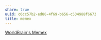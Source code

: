 ```yaml
---
share: true
uuid: c6cc57b2-ed86-4f69-b656-c534988f6673
title: memex
---
```

[WorldBrain's Memex](https://getmemex.com/)
